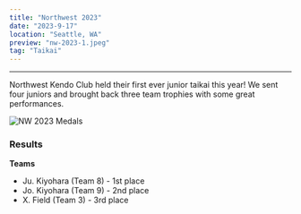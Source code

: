 ```yaml
---
title: "Northwest 2023"
date: "2023-9-17"
location: "Seattle, WA"
preview: "nw-2023-1.jpeg"
tag: "Taikai"
---
```


---

Northwest Kendo Club held their first ever junior taikai this year! We sent four juniors and brought back three team trophies with some great performances.

![NW 2023 Medals](/news/nw-2023-2.jpeg)

### Results

**Teams**

- Ju. Kiyohara (Team 8) - 1st place
- Jo. Kiyohara (Team 9) - 2nd place
- X. Field (Team 3) - 3rd place
